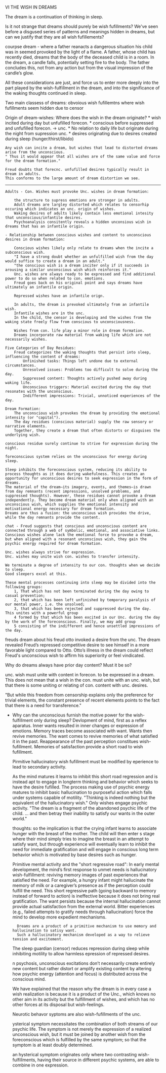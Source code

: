 


VI THE WISH IN DREAMS

The dream is a continuation of thinking in sleep.

Is it not strange that dreams should purely be wish fufillments?
We've seen before a disgused series of patterns and meanings hidden in dreams, but can we justify that they are all wish fufillements?

courpse dream - where a father reanacts a dangerous situation his child was in seemed provoked by the light of a flame.
A father, whose child has recently died, dreams that the body of the deceased child is in a room. In the dream, a candle falls, potentially setting fire to the body. The father concludes this, not from any action but from the visual impression of the candle’s glow.

All these considerations are just, and force us to enter more deeply into the part played by the wish-fulfillment in the dream, and into the significance of the waking thoughts continued in sleep.

Two main classess of dreams:
    obvoious wish fufillemtns
    where wish fufillments seem hidden due to censor

Origin of dream-wishes:
Where does the wish in the dream originate?
    * wish incited during day but unfufilled
        forecon.
    * conscious before suppressed and unfufilled
        forecon. -> unc.
    * No relation to daily life but originate during the night from supression
        unc.
    * desires originating due to desires created during sleep (hunger/thirst/libido)

    Any wish can incite a dream, but wishes that lead to distorted dreams arise from the unconscious.
    " Thus it would appear that all wishes are of the same value and force for the dream formation."

    Freud doubts that forecnc. unfufilled desires typically result in dream in adults.
    This conforms to the large amount of dream distortion we see.
----------------------------------------------------------
    Adults - Con. Wishes must provoke Unc. wishes in dream formation:

        the structure to supress emotions are stronger in adults.
        Adult dreams are largley distorted which relates to censorhip occuring which indicates an unc. origin of wishes.
        Waking desires of adults likely contain less emotional intesity that unconscious/infantile desires.
        Psychoanalysis consitently reveals a hidden unconsious wish in dreams that has an infantile origin.

    - Relationship between conscious wishes and content to unconscious desires in dream formation:

        Conscious wishes likely only relate to dreams when the incite a subconscious wish.
        "I have a strong doubt whether an unfulfilled wish from the day would suffice to create a dream in an adult."
        "the conscious wish is a dream inciter only if it succeeds in arousing a similar unconscious wish which reinforces it."
        Unc. wishes are always ready to be expressed and find additional power to do so when related to con. emotions.
        Freud goes back on his original point and says dreams have ultimately an infantile origin.

        Repressed wishes have an infantile orign.

        In adults, the dream is prevoked ultimately from an infantile wish.
        Infantile wishes are in the unc.
        In the child, the censor is developing and the wishes from the waking state freely flow from conscious to unconsciousness.

        Wishes from con. life play a minor role in dream formation.
        Dreams incorporate raw material from waking life which are not necessarily wishes.

    Five Categories of Day Residues:
        Freud categorizes the waking thoughts that persist into sleep, influencing the content of dreams:
            Unfinished tasks: Things left undone due to external circumstances.
            Unresolved issues: Problems too difficult to solve during the day.
            Suppressed content: Thoughts actively pushed away during waking life.
            Unconscious triggers: Material excited during the day that resonates with the unconscious.
            Indifferent impressions: Trivial, unnoticed experiences of the day.
            
    Dream Formation:
        The unconscious wish provokes the dream by providing the emotional intensity (or "capital").
        The day residues (conscious material) supply the raw sensory or narrative elements.
        Together, they create a dream that often distorts or disguises the underlying wish.

    conscious residue surely continue to strive for expression during the night.

    foreconscious system relies on the unconscious for energy during sleep. 

    Sleep inhibits the foreconscious system, reducing its ability to process thoughts as it does during wakefulness. This creates an opportunity for unconscious desires to seek expression in the form of dreams.
    The material of the dream—its imagery, events, and themes—is drawn from day remnants (recent impressions, unsolved problems, and suppressed thoughts). However, these residues cannot provoke a dream independently. They become dream material only when aligned with an unconscious wish, which supplies the emotional intensity and motivational energy necessary for dream formation.
    Dreams are thus a fusion: the unconscious wish provides the drive, while the day remnants provide the content. 

    chat - Freud suggests that conscious and unconscious content are connected through a web of symbolic, emotional, and associative links. Conscious wishes alone lack the emotional force to provoke a dream, but when aligned with a resonant unconscious wish, they gain the psychic energy required for dream formation.

    Unc. wishes always strive for expression.
    Unc. wishes may unite wish con. wishes to transfer intensity.

    We terminate a degree of intensity to our con. thoughts when we decide to sleep.
    Good sleepers excel at this.

    These mental processes continuing into sleep may be divided into the following groups: 
        1, That which has not been terminated during the day owing to casual prevention; 
        2, that which has been left unfinished by temporary paralysis of our mental power, i.e. the unsolved; 
        3, that which has been rejected and suppressed during the day. This unites with a powerful group 
        4 formed by that which has been excited in our Unc. during the day by the work of the foreconscious. Finally, we may add group 
        5 consisting of the indifferent and hence unsettled impressions of the day.
    
freuds dream about his freud otto invoked a desire from the unc.
The dream revealed Freud’s repressed competitive desire to see himself in a more favorable light compared to Otto. Otto’s illness in the dream could reflect Freud's unconscious wish to affirm his superiority or feel vindicated.


Why do dreams always have prior day content? Must it be so?

unc. wish must unite with content in forecon. to be expressed in a dream. This does not mean that a 
wish in the con. must unite with an unc. wish, but that there is some uniting or relating of 
con. content with unc. desires.

"But while this freedom from censorship explains only the preference for trivial elements, the constant presence of recent elements points to the fact that there is a need for transference."



- Why can the unconscious furnish the motive power for the wish-fulfillment only during sleep?
    Devlopment of mind, first as a reflex aparatus.
    Inner wants resulted in inner changes or expression of emotions.
    Memory traces become associated with want.
    Wants then revive memories.
    The want comes to revive memories of what satisfied it in the past.
    Reappearance of the past perception constitues wish-fufillment.
    Memories of satisfaction provide a short road to wish fufillment.

    Pirmitive hallucinatory wish fufillment must be modified by eperience to lead to secondary activity.

    As the mind matures it learns to inhibit this short road regression and is instead apt to engage in longterm thinking and behavior which seeks to have the desire fufilled.
    The process making use of psychic energy matures  to inhibit basic hallucination to purposeful action which falls under systems capable of motility.
    "Thinking is indeed nothing but the equivalent of the hallucinatory wish."
    Only wishes engage psychic activity.
    "The dream is a fragment of the abandoned psychic life of the child.
    ... and then betray their inability to satisfy our wants in the outer world."


    thoughts:
        so the implication is that the crying infant learns to associate hunger with the breast of the mother. The child will then enter s stage where their mind simply tries to imagine the breast in an attempt to satisfy want, but through experience will eventually learn to inhibit the need for immediate gratification and will engage in conscious long term behavior which is motivated by base desires such as hunger.

    Primitive mental activity and the "short regressive road":
        In early mental development, the mind’s first response to unmet needs is hallucinatory wish-fulfillment: reviving memory images of past experiences that satisfied the need. For example, a hungry infant might hallucinate the memory of milk or a caregiver’s presence as if the perception could fulfill the need.
        This short regressive path (going backward to memory instead of forward to action) is ineffective because it does not bring real gratification. The want persists because the internal hallucination cannot provide actual satisfaction from the external world.
        Bitter experiences (e.g., failed attempts to gratify needs through hallucination) force the mind to develop more expedient mechanisms.

        Dreams are a product of a primitive mechanism to use memory and hallucination to satisy want.
        Such a hallucinatory mechanism developed as a way to relieve tension and excitement.

    The sleep guardian (censor) reduces repression during sleep while inhibiting motility to allow harmless epression of repressed desires.

    n psychosis, unconscious excitations don’t necessarily create entirely new content but rather distort or amplify existing content by altering how psychic energy (attention and focus) is distributed across the conscious mind.

    We have explained that the reason why the dream is in every case a wish realization is because it is a product of the Unc., which knows no other aim in its activity but the fulfillment of wishes, and which has no other forces at its disposal but wish-feelings.

    Neurotic behavor syptoms are also wish-fufillments of the unc.

    ysterical symptom necessitates the combination of both streams of our psychic life. The symptom is not merely the expression of a realized unconscious wish, but it must be joined by another wish from the foreconscious which is fulfilled by the same symptom; so that the symptom is at least doubly determined.

    an hysterical symptom originates only where two contrasting wish-fulfillments, having their source in different psychic systems, are able to combine in one expression. 

    
















































































